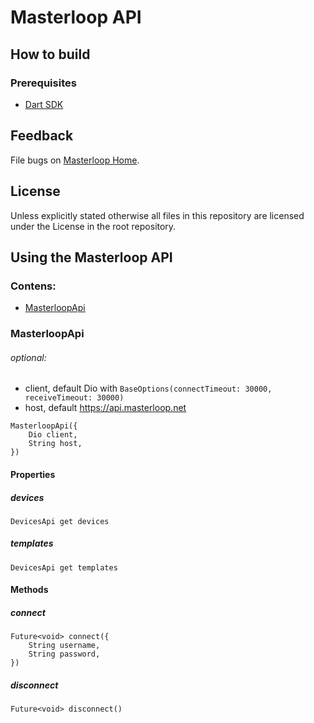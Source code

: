 # Masterloop API

## How to build

### Prerequisites

- [Dart SDK](https://www.dartlang.org/)

## Feedback

File bugs on [Masterloop Home](https://github.com/orgs/Masterloop/projects/1).

## License

Unless explicitly stated otherwise all files in this repository are licensed under the License in the root repository.

## Using the Masterloop API

### Contens:

- [MasterloopApi](#masterloopapi)

### MasterloopApi

###### optional:

- client, default Dio with `BaseOptions(connectTimeout: 30000, receiveTimeout: 30000)`
- host, default https://api.masterloop.net

```
MasterloopApi({
    Dio client,
    String host,
})
```

#### Properties

##### devices

```
DevicesApi get devices
```

##### templates

```
DevicesApi get templates
```

#### Methods

##### connect

```
Future<void> connect({
    String username,
    String password,
})
```

##### disconnect

```
Future<void> disconnect()
```
